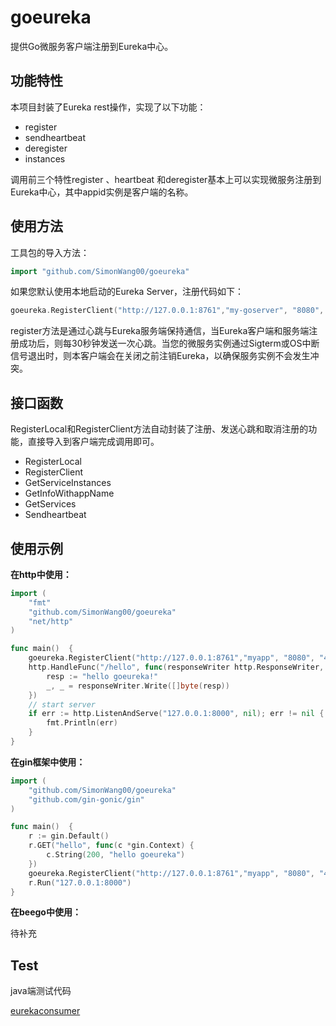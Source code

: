 # goeureka
提供Go微服务客户端注册到Eureka中心。

## 功能特性

本项目封装了Eureka rest操作，实现了以下功能：

- register 
- sendheartbeat 
- deregister 
- instances 

调用前三个特性register 、heartbeat 和deregister基本上可以实现微服务注册到Eureka中心，其中appid实例是客户端的名称。

## 使用方法

工具包的导入方法：

```go
import "github.com/SimonWang00/goeureka"
```

如果您默认使用本地启动的Eureka Server，注册代码如下：

```go
goeureka.RegisterClient("http://127.0.0.1:8761","my-goserver", "8080", "9043")
```

register方法是通过心跳与Eureka服务端保持通信，当Eureka客户端和服务端注册成功后，则每30秒钟发送一次心跳。当您的微服务实例通过Sigterm或OS中断信号退出时，则本客户端会在关闭之前注销Eureka，以确保服务实例不会发生冲突。

## 接口函数

RegisterLocal和RegisterClient方法自动封装了注册、发送心跳和取消注册的功能，直接导入到客户端完成调用即可。

- RegisterLocal
- RegisterClient
- GetServiceInstances
- GetInfoWithappName
- GetServices
- Sendheartbeat

## 使用示例

**在http中使用：**

```go
import (
	"fmt"
	"github.com/SimonWang00/goeureka"
	"net/http"
)

func main()  {
	goeureka.RegisterClient("http://127.0.0.1:8761","myapp", "8080", "43")
	http.HandleFunc("/hello", func(responseWriter http.ResponseWriter, request *http.Request) {
		resp := "hello goeureka!"
		_, _ = responseWriter.Write([]byte(resp))
	})
	// start server
	if err := http.ListenAndServe("127.0.0.1:8000", nil); err != nil {
		fmt.Println(err)
	}
}
```

**在gin框架中使用：**

```go
import (
	"github.com/SimonWang00/goeureka"
	"github.com/gin-gonic/gin"
)

func main()  {
	r := gin.Default()
	r.GET("hello", func(c *gin.Context) {
		c.String(200, "hello goeureka")
	})
	goeureka.RegisterClient("http://127.0.0.1:8761","myapp", "8080", "43")
	r.Run("127.0.0.1:8000")
}
```

**在beego中使用：**

待补充



## Test

 java端测试代码

[eurekaconsumer](!https://github.com/SimonWang00/eurekaconsumer.git)